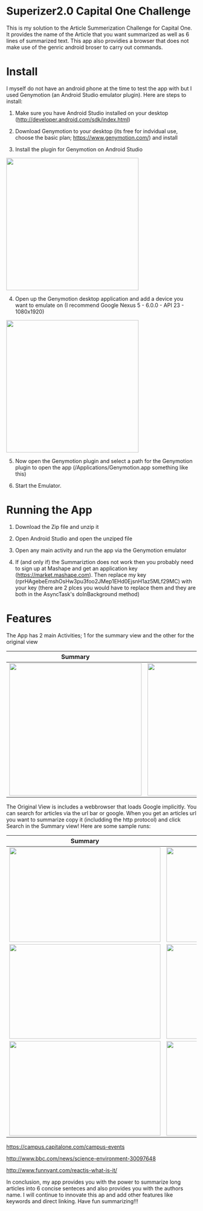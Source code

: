 # Superizer2.0 Capital One Challenge
This is my solution to the Article Summerization Challenge for Capital One. It provides the name of the Article that you want summarized as well as 6 lines of summarized text. This app also providies a browser that does not make use of the genric android broser to carry out commands.

# Install
I myself do not have an android phone at the time to test the app with but I used Genymotion (an Android Studio emulator plugin). Here are steps to install:

1. Make sure you have Android Studio installed on your desktop (http://developer.android.com/sdk/index.html)

2. Download Genymotion to your desktop (its free for indvidual use, choose the basic plan; https://www.genymotion.com/) and install

3. Install the plugin for Genymotion on Android Studio

<img src="http://i67.tinypic.com/2h3oqia.png" width="350px" />

4. Open up the Genymotion desktop application and add a device you want to emulate on (I recommend Google Nexus 5 - 6.0.0 - API 23 - 1080x1920)

<img src="http://i66.tinypic.com/43p8p.png" width="350px" />

5. Now open the Genymotion plugin and  select a path for the Genymotion plugin to open the app (/Applications/Genymotion.app something like this)

6. Start the Emulator.

# Running the App

1. Download the Zip file and unzip it

2. Open Android Studio and open the unziped file

3. Open any main activity and run the app via the Genymotion emulator

4. If (and only if) the Summariztion does not work then you probably need to sign up at Mashape and get an application key (https://market.mashape.com). Then replace my key (rprHAgebeEmshOsHw3pu3foo2JMep1EHd0EjsnH1az5MLf29MC) with your key (there are 2 plces you would have to replace them and they are both in the AsyncTask's doInBackground method)

# Features

The App has 2 main Activities; 1 for the summary view and the other for the original view

| Summary  | Original |
|---|---|
|<img src="http://i65.tinypic.com/apfk8y.png" height="350px" /> | <img src="http://i67.tinypic.com/2la51n6.png" height="350px" /> |

The Original View is includes a webbrowser that loads Google implicitly. You can search for articles via the url bar or google.
When you get an articles url you want to summarize copy it (includding the http protocol) and click Search in the Summary view!
Here are some sample runs:

| Summary  | Original |
|---|---|
|<img src="http://i64.tinypic.com/j5wbnl.png" height="250px" width="400px" /> | <img src="http://i67.tinypic.com/qn496u.png" height="250px" width="400px" />|
|<img src="http://i67.tinypic.com/1255htf.png" height="250px" width="400px" /> | <img src="http://i66.tinypic.com/1jqm2w.png" height="250px" width="400px" />|
|<img src="http://i66.tinypic.com/2zylb21.png" height="250px" width="400px" /> | <img src="http://i64.tinypic.com/zo8i9c.png" height="250px" width="400px" />|


https://campus.capitalone.com/campus-events


http://www.bbc.com/news/science-environment-30097648


http://www.funnyant.com/reactjs-what-is-it/

In conclusion, my app provides you with the power to summarize long articles into 6 concise senteces and also provides you with the authors name. I will continue to innovate this ap and add other features like keywords and direct linking. Have fun summarizing!!!
